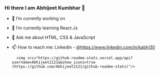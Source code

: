 ### Hi there I am Abhijeet Kumbhar 👋

- 🔭 I’m currently working on 
- 🌱 I’m currently learning React.Js
- 💬 Ask me about HTML, CSS & JavaScript
- 📫 How to reach me: 
          Linkedin - @https://www.linkedin.com/in/kabhi30
          
        <img src="https://github-readme-stats.vercel.app/api?username=Abhijeet2121&&show_icons=true (https://github.com/Abhijeet2121/github-readme-stats)"/>
